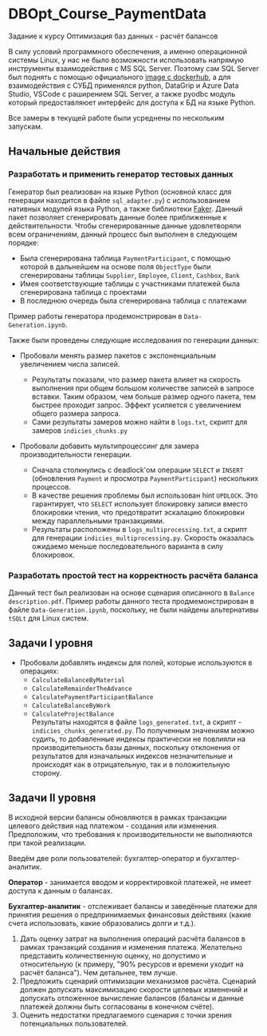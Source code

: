 # DBOpt_Course_PaymentData
Задание к курсу Оптимизация баз данных - расчёт балансов


В силу условий программного обеспечения, а именно операционной системы Linux, у нас не было возможности использовать напрямую инструменты взаимодействия с MS SQL Server. Поэтому сам SQL Server был поднять с помощью официального [image с dockerhub](https://hub.docker.com/_/microsoft-mssql-server), а для взаимодействия с СУБД применялся python, DataGrip и Azure Data Studio, VSCode с раширением SQL Server, а также pyodbc модуль который предоставляюет интерфейс для доступа к БД на языке Python.

Все замеры в текущей работе были усреднены по нескольким запускам.

## Начальные действия
### Разработать и применить генератор тестовых данных

Генератор был реализован на языке Python (основной класс для генерации находится в файле `sql_adapter.py`) c использованием нативных модулей языка Python, а также библиотеки [Faker](https://github.com/joke2k/faker). Данный пакет позволяет сгенерировать данные более приближенные к действительности. Чтобы сгенерированные данные удовлетворяли всем ограничениям, данный процесс был выполнен в следующем порядке:
- Была сгенерирована таблица `PaymentParticipant`, с помощью которой в дальнейшем на основе поля `ObjectType` были сгенерированы таблицы `Supplier`, `Employee`, `Client`, `Cashbox`, `Bank`
- Имея соответствующие таблицы с участниками платежей была сгенерирована таблица с проектами
- В последнюю очередь была сгенерирована таблица с платежами

Пример работы генератора продемонстрирован в `Data-Generation.ipynb`.

Также были проведены следующие исследования по генерации данных:

 - Пробовали менять размер пакетов с экспоненциальным увеличением числа записей.
     - Результаты показали, что размер пакета влияет на скорость выполнения при общем большом количестве записей в запросе вставки. Таким образом, чем больше размер одного пакета, тем быстрее проходит запрос. Эффект усиляется с увеличением общего размера запроса.
     - Сами результаты замеров можно найти в `logs.txt`, скрипт для замеров `indicies_chunks.py`

 - Пробовали добавить мультипроцессинг для замера производительности генерации.
     - Сначала столкнулись с deadlock'ом операции `SELECT` и `INSERT` (обновления `Payment` и просмотра `PaymentParticipant`) нескольких процессов.
     - В качестве решения проблемы был использован hint `UPDLOCK`. Это гарантирует, что `SELECT` использует блокировку записи вместо блокировки чтения, что предотвратит эскалацию блокировки между параллельными транзакциями.
     - Результаты расположены в `logs_multiprocessing.txt`, а скрипт для генерации `indicies_multiprocessing.py`. Скорость оказалась ожидаемо меньше последовательного варианта в силу блокировок.


### Разработать простой тест на корректность расчёта баланса
Данный тест был реализован на основе сценария описанного в `Balance description.pdf`. Пример работы данного теста продмемонстрирован в файле `Data-Generation.ipynb`, поскольку, не были найдены альтернативы `tSQLt` для Linux систем.

## Задачи I уровня
 - Пробовали добавлять индексы для полей, которые используются в операциях:
    - `CalculateBalanceByMaterial`
    - `CalculateRemainderTheAdvance`
    - `CalculatePaymentParticipantBalance`
    - `CalculateBalanceByWork`
    - `CalculateProjectBalance`     
    Результаты находятся в файле `logs_generated.txt`, а скрипт - `indicies_chunks_generated.py`.
    По полученным значениям можно судить, то добавленные индексы практически не повлияли на производительность базы данных, поскольку отклонения от результатов для изначальных индексов незначительные и происходят как в отрицательную, так и в положительную сторону.

## Задачи II уровня
В исходной версии балансы обновляются в рамках транзакции целевого действия над платежом - создания или изменения. Предположим, что требования к производительности не выполняются при такой реализации.

Введём две роли пользователей: бухгалтер-оператор и бухгалтер-аналитик.

**Оператор** - занимается вводом и корректировкой платежей, не имеет доступа к данным о балансах.

**Бухгалтер-аналитик** - отслеживает балансы и заведённые платежи для принятия решения о предпринимаемых финансовых действиях (какие счета использовать, какие образовались долги и т.д.).

1. Дать оценку затрат на выполнения операций расчёта балансов в рамках транзакций создания и изменения платежа. Желательно представить количественную оценку, но допустимо и относительную (к примеру, "90% ресурсов и времени уходит на расчёт баланса"). Чем детальнее, тем лучше.
2. Предложить сценарий оптимизации механизмов расчёта. Сценарий должен допускать максимизацию скорости целевых изменений и допускать отложенное вычисление балансов (балансы и данные платежей должны быть согласованы в конечном счёте).
3. Оценить недостатки предлагаемого сценария с точки зрения потенциальных пользователей.

